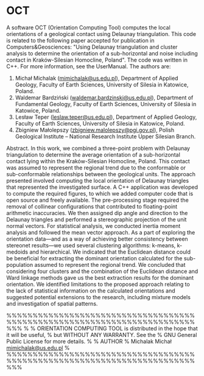 # OCT
A software OCT (Orientation Computing Tool) computes the local orientations of a geological contact using Delaunay triangulation. This code is related to the following paper accepted for publication in Computers&Geosciences:
"Using Delaunay triangulation and cluster analysis to determine the orientation of a sub-horizontal and noise including contact in Kraków-Silesian Homocline, Poland". The code was written in C++. For more information, see the UserManual.
The authors are: 
1. Michał Michalak (mimichalak@us.edu.pl), Department of Applied Geology, Faculty of Earth Sciences, University of Silesia in Katowice, Poland.
2. Waldemar Bardziński (waldemar.bardzinski@us.edu.pl), Department of Fundamental Geology, Faculty of Earth Sciences, University of Silesia in Katowice, Poland.
3. Lesław Teper (leslaw.teper@us.edu.pl), Department of Applied Geology, Faculty of Earth Sciences, University of Silesia in Katowice, Poland.
4. Zbigniew Małolepszy (zbigniew.malolepszy@pgi.gov.pl), Polish Geological Institute – National Research Institute Upper Silesian Branch.

Abstract. 
In this work, we combined a three-point problem with Delaunay triangulation to determine the average orientation of a sub-horizontal contact lying within the Kraków-Silesian Homocline, Poland. This contact was assumed to represent the regional trend due to the conformable or sub-conformable relationships between the geological units. The approach presented involved computing the local orientation of Delaunay triangles that represented the investigated surface. A C++ application was developed to compute the required figures, to which we added computer code that is open source and freely available. The pre-processing stage required the removal of collinear configurations that contributed to floating-point arithmetic inaccuracies. We then assigned dip angle and direction to the Delaunay triangles and performed a stereographic projection of the unit normal vectors. For statistical analysis, we conducted inertia moment analysis and followed the mean vector approach. As a part of exploring the orientation data—and as a way of achieving better consistency between stereonet results—we used several clustering algorithms: k-means, k-medoids and hierarchical. We indicated that the Euclidean distance could be beneficial for extracting the dominant orientation calculated for the sub-population assumed to represent the regional trend. We concluded that considering four clusters and the combination of the Euclidean distance and Ward linkage methods gave us the best extraction results for the dominant orientation. We identified limitations to the proposed approach relating to the lack of statistical information on the calculated orientations and suggested potential extensions to the research, including mixture models and investigation of spatial patterns.




%%%%%%%%%%%%%%%%%%%%%%%%%%%%%%%%%%%%%%%%%%%%%%%%%%%%%%%%%%%%%%%%%%%%%%%%%%%
%
%   ORIENTATION COMPUTING TOOL is distributed in the hope that it will be useful,
%   but WITHOUT ANY WARRANTY.  See the
%   GNU General Public License for more details.
%
% AUTHOR
%   Michalak Michał  mimichalak@us.edu.pl
%
%%%%%%%%%%%%%%%%%%%%%%%%%%%%%%%%%%%%%%%%%%%%%%%%%%%%%%%%%%%%%%%%%%%%%%%%%%%

